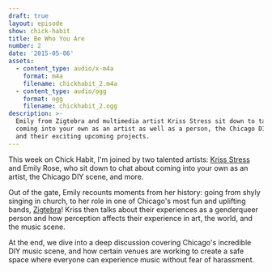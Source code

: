 ```yaml
---
draft: true
layout: episode
show: chick-habit
title: Be Who You Are
number: 2
date: '2015-05-06'
assets:
  - content_type: audio/x-m4a
    format: m4a
    filename: chickhabit_2.m4a
  - content_type: audio/ogg
    format: ogg
    filename: chickhabit_2.ogg
description: >-
  Emily from Zigtebra and multimedia artist Kriss Stress sit down to talk about
  coming into your own as an artist as well as a person, the Chicago DIY scene,
  and their exciting upcoming projects.
---
```

This week on Chick Habit, I'm joined by two talented artists: [Kriss Stress](http://krissstress.com) and Emily Rose, who sit down to chat about coming into your own as an artist, the Chicago DIY scene, and more.

Out of the gate, Emily recounts moments from her history: going from shyly singing in church, to her role in one of Chicago's most fun and uplifting bands, [Zigtebra](http://zigtebra.com)! Kriss then talks about their experiences as a genderqueer person and how perception affects their experience in art, the world, and the music scene.  

At the end, we dive into a deep discussion covering Chicago's incredible DIY music scene, and how certain venues are working to create a safe space where everyone can experience music without fear of harassment.